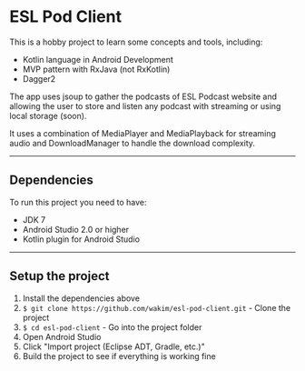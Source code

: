 # ESL Pod Client

This is a hobby project to learn some concepts and tools, including:

 - Kotlin language in Android Development
 - MVP pattern with RxJava (not RxKotlin)
 - Dagger2
 
The app uses jsoup to gather the podcasts of ESL Podcast website and allowing the user to store and listen any podcast with streaming or using local storage (soon).

It uses a combination of MediaPlayer and MediaPlayback for streaming audio and DownloadManager to handle the download complexity.

----

## Dependencies

To run this project you need to have:

 - JDK 7
 - Android Studio 2.0 or higher
 - Kotlin plugin for Android Studio
 

---

## Setup the project

1. Install the dependencies above
2. `$ git clone https://github.com/wakim/esl-pod-client.git` - Clone the project
3. `$ cd esl-pod-client` - Go into the project folder
4. Open Android Studio
5. Click "Import project (Eclipse ADT, Gradle, etc.)"
6. Build the project to see if everything is working fine
